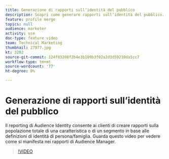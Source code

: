 ```yaml
---
title: Generazione di rapporti sull’identità del pubblico
description: Scopri come generare rapporti sull’identità del pubblico. Questo tipo di reporting in Audience Manager consente di creare rapporti sulla popolazione totale di una caratteristica o di un segmento in base alle definizioni di identità della persona o della famiglia.
feature: profile merge
topics: null
audience: marketer
activity: use
doc-type: feature video
team: Technical Marketing
thumbnail: 27977.jpg
kt: 3202
source-git-commit: 124f03208f2b4e3b109b3f02a2d3d59210da5cc7
workflow-type: tm+mt
source-wordcount: '77'
ht-degree: 0%

---
```



# Generazione di rapporti sull’identità del pubblico

Il reporting di Audience Identity consente ai clienti di creare rapporti sulla popolazione totale di una caratteristica o di un segmento in base alle definizioni di identità di persona/famiglia. Guarda questo video per vedere come si manifesta nei rapporti di Audience Manager.

>[!VIDEO](https://video.tv.adobe.com/v/36989/?quality=12&captions=ita)
